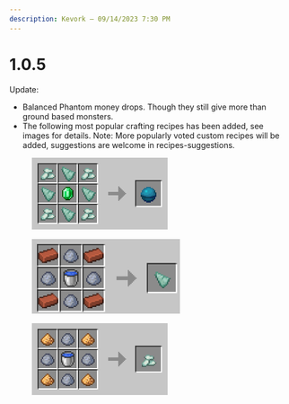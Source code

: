```yaml
---
description: Kevork — 09/14/2023 7:30 PM
---
```


# 1.0.5

Update:

* Balanced Phantom money drops. Though they still give more than ground based monsters.
* The following most popular crafting recipes has been added, see images for details. Note: More popularly voted custom recipes will be added, suggestions are welcome in ⁠recipes-suggestions.

<figure><img src="../../../.gitbook/assets/image (9).png" alt="" width="242"><figcaption></figcaption></figure>

<figure><img src="../../../.gitbook/assets/image (10).png" alt="" width="264"><figcaption></figcaption></figure>

<figure><img src="../../../.gitbook/assets/image (11).png" alt="" width="242"><figcaption></figcaption></figure>
